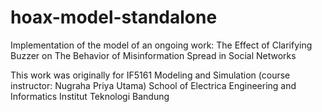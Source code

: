 # hoax-model-standalone

Implementation of the model of an ongoing work: The Effect of Clarifying Buzzer on The Behavior of Misinformation Spread in Social Networks

This work was originally for IF5161 Modeling and Simulation (course instructor: Nugraha Priya Utama)
School of Electrica Engineering and Informatics
Institut Teknologi Bandung
